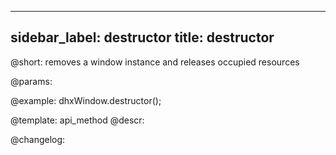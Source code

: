 
---
sidebar_label: destructor
title: destructor
---          

@short: removes a window instance and releases occupied resources


@params:




@example:
dhxWindow.destructor();


@template: api_method
@descr:





@changelog:


